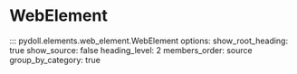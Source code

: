 # WebElement

::: pydoll.elements.web_element.WebElement
    options:
      show_root_heading: true
      show_source: false
      heading_level: 2
      members_order: source
      group_by_category: true